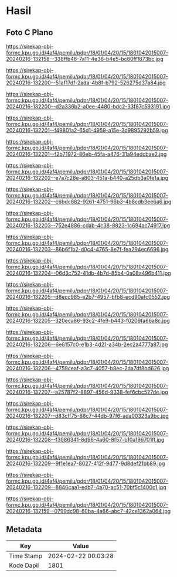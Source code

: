 # Hasil

## Foto C Plano

https://sirekap-obj-formc.kpu.go.id/4af4/pemilu/pdpr/18/01/04/20/15/1801042015007-20240216-132158--338ffb46-7a11-4e36-b4e5-bc80ff1873bc.jpg

https://sirekap-obj-formc.kpu.go.id/4af4/pemilu/pdpr/18/01/04/20/15/1801042015007-20240216-132200--51af17df-2ada-4b8f-b792-526275d37a84.jpg

https://sirekap-obj-formc.kpu.go.id/4af4/pemilu/pdpr/18/01/04/20/15/1801042015007-20240216-132200--d2a336b2-a0ee-4480-bdc2-33f87c593191.jpg

https://sirekap-obj-formc.kpu.go.id/4af4/pemilu/pdpr/18/01/04/20/15/1801042015007-20240216-132201--f49801a2-65d1-4959-a15e-3d9895292b59.jpg

https://sirekap-obj-formc.kpu.go.id/4af4/pemilu/pdpr/18/01/04/20/15/1801042015007-20240216-132201--f2b71972-86eb-45fa-a476-31a94edcbae2.jpg

https://sirekap-obj-formc.kpu.go.id/4af4/pemilu/pdpr/18/01/04/20/15/1801042015007-20240216-132202--e7a7c28e-a803-451a-b440-a25db3a0fe1a.jpg

https://sirekap-obj-formc.kpu.go.id/4af4/pemilu/pdpr/18/01/04/20/15/1801042015007-20240216-132202--c6bdc882-9261-4751-96b3-4b8cdb3ee6a6.jpg

https://sirekap-obj-formc.kpu.go.id/4af4/pemilu/pdpr/18/01/04/20/15/1801042015007-20240216-132203--752e4886-cdab-4c38-8823-1c694ac74917.jpg

https://sirekap-obj-formc.kpu.go.id/4af4/pemilu/pdpr/18/01/04/20/15/1801042015007-20240216-132203--86b6f1b2-d0c4-4765-8e7f-fea294ec6696.jpg

https://sirekap-obj-formc.kpu.go.id/4af4/pemilu/pdpr/18/01/04/20/15/1801042015007-20240216-132204--06d3c752-41db-4b7d-85b4-0a08a496b411.jpg

https://sirekap-obj-formc.kpu.go.id/4af4/pemilu/pdpr/18/01/04/20/15/1801042015007-20240216-132205--d8ecc985-e2b7-4957-bfb8-ecd90afc0552.jpg

https://sirekap-obj-formc.kpu.go.id/4af4/pemilu/pdpr/18/01/04/20/15/1801042015007-20240216-132205--320eca86-93c2-4fe9-b443-f0209fa66a8c.jpg

https://sirekap-obj-formc.kpu.go.id/4af4/pemilu/pdpr/18/01/04/20/15/1801042015007-20240216-132206--6e6157c0-e1b3-4d21-a34b-2ec2a4777a87.jpg

https://sirekap-obj-formc.kpu.go.id/4af4/pemilu/pdpr/18/01/04/20/15/1801042015007-20240216-132206--4759ceaf-a3c7-4057-b8ec-2da7df8bd626.jpg

https://sirekap-obj-formc.kpu.go.id/4af4/pemilu/pdpr/18/01/04/20/15/1801042015007-20240216-132207--a25787f2-8897-456d-9338-fef6cbc527de.jpg

https://sirekap-obj-formc.kpu.go.id/4af4/pemilu/pdpr/18/01/04/20/15/1801042015007-20240216-132207--d83cff75-86c7-44db-97f6-ada00323a9bc.jpg

https://sirekap-obj-formc.kpu.go.id/4af4/pemilu/pdpr/18/01/04/20/15/1801042015007-20240216-132208--f3086341-8d96-4a60-8f57-b10a196701ff.jpg

https://sirekap-obj-formc.kpu.go.id/4af4/pemilu/pdpr/18/01/04/20/15/1801042015007-20240216-132209--9f1e1ea7-8027-412f-9d77-9d8def21bb89.jpg

https://sirekap-obj-formc.kpu.go.id/4af4/pemilu/pdpr/18/01/04/20/15/1801042015007-20240216-132209--8846caa1-edb7-4a70-ac51-70bf5c1400c1.jpg

https://sirekap-obj-formc.kpu.go.id/4af4/pemilu/pdpr/18/01/04/20/15/1801042015007-20240216-132159--0799dc98-60ba-4a66-abc7-42ce1362a064.jpg


## Metadata

| Key        | Value               |
| ---------- | ------------------- |
| Time Stamp | 2024-02-22 00:03:28 |
| Kode Dapil | 1801                |



